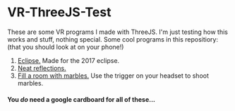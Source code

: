 # VR-ThreeJS-Test
These are some VR programs I made with ThreeJS. I'm just testing how this works and stuff, nothing special.
Some cool programs in this repositiory: (that you should look at on your phone!)
1. [Eclipse.](https://jchabin.github.io/VR-ThreeJS-Test/eclipse) Made for the 2017 eclipse.
2. [Neat reflections.](https://jchabin.github.io/VR-ThreeJS-Test/reflect)
3. [Fill a room with marbles.](https://jchabin.github.io/VR-ThreeJS-Test/balls) Use the trigger on your headset to shoot marbles.
#### You _do_ need a google cardboard for all of these...
